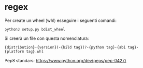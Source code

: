 # regex

Per create un wheel (whl) esseguire i seguenti comandi:

`python3 setup.py bdist_wheel`

Si creerà un file con questa nomenclatura:

`{distribution}-{version}(-{bild tag})?-{python tag}-{abi tag}-{platform tag}.whl`

Pep8 standars: https://www.python.org/dev/peps/pep-0427/